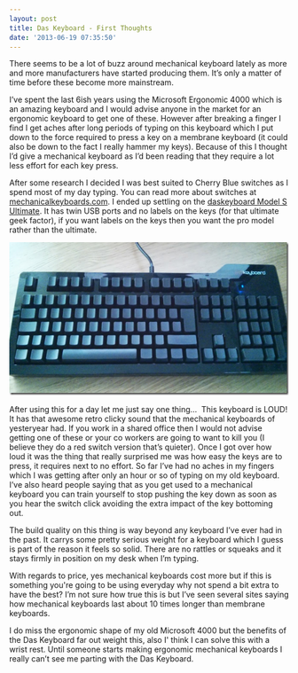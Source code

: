 ```yaml
---
layout: post
title: Das Keyboard - First Thoughts
date: '2013-06-19 07:35:50'
---
```


<p>There seems to be a lot of buzz around mechanical keyboard lately as more and more manufacturers have started producing them. It’s only a matter of time before these become more mainstream.</p> <p>I’ve spent the last 6ish years using the Microsoft Ergonomic 4000 which is an amazing keyboard and I would advise anyone in the market for an ergonomic keyboard to get one of these. However after breaking a finger I find I get aches after long periods of typing on this keyboard which I put down to the force required to press a key on a membrane keyboard (it could also be down to the fact I really hammer my keys). Because of this I thought I’d give a mechanical keyboard as I’d been reading that they require a lot less effort for each key press. </p> <p>After some research I decided I was best suited to Cherry Blue switches as I spend most of my day typing. You can read more about switches at <a href="https://mechanicalkeyboards.com/mechanical_switches.php">mechanicalkeyboards.com</a>. I ended up settling on the <a href="http://www.daskeyboard.com/model-s-ultimate/">daskeyboard Model S Ultimate</a>. It has twin USB ports and no labels on the keys (for that ultimate geek factor), if you want labels on the keys then you want the pro model rather than the ultimate.</p> <p><a href="/content/images/WPImport/2013/06/image.png"><img title="image" style="border-top: 0px; border-right: 0px; background-image: none; border-bottom: 0px; padding-top: 0px; padding-left: 0px; border-left: 0px; display: inline; padding-right: 0px" border="0" alt="image" src="/content/images/WPImport/2013/06/image_thumb.png" width="604" height="276"></a></p> <p>After using this for a day let me just say one thing…&nbsp; This keyboard is LOUD! It has that awesome retro clicky sound that the mechanical keyboards of yesteryear had. If you work in a shared office then I would not advise getting one of these or your co workers are going to want to kill you (I believe they do a red switch version that’s quieter). Once I got over how loud it was the thing that really surprised me was how easy the keys are to press, it requires next to no effort. So far I’ve had no aches in my fingers which I was getting after only an hour or so of typing on my old keyboard. I’ve also heard people saying that as you get used to a mechanical keyboard you can train yourself to stop pushing the key down as soon as you hear the switch click avoiding the extra impact of the key bottoming out.</p> <p>The build quality on this thing is way beyond any keyboard I’ve ever had in the past. It carrys some pretty serious weight for a keyboard which I guess is part of the reason it feels so solid. There are no rattles or squeaks and it stays firmly in position on my desk when I’m typing.</p> <p>With regards to price, yes mechanical keyboards cost more but if this is something you're going to be using everyday why not spend a bit extra to have the best? I’m not sure how true this is but I’ve seen several sites saying how mechanical keyboards last about 10 times longer than membrane keyboards. </p> <p>I do miss the ergonomic shape of my old Microsoft 4000 but the benefits of the Das Keyboard far out weight this, also I' think I can solve this with a wrist rest. Until someone starts making ergonomic mechanical keyboards I really can’t see me parting with the Das Keyboard. </p>